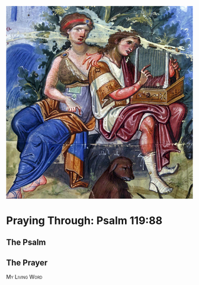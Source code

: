 <img class="intro-right" src="art-paris-psalter.jpg">

<style>
  li {list-style-type: none;}
  p + ul {
    margin-top: -18px;
}
</style>

# Praying Through: Psalm 119:88

## The Psalm

## The Prayer

<div style="font-variant: small-caps;">
My Living Word
</div>
